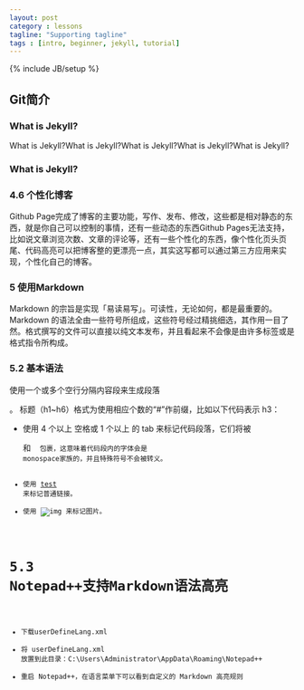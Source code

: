 ```yaml
---
layout: post
category : lessons
tagline: "Supporting tagline"
tags : [intro, beginner, jekyll, tutorial]
---
```

{% include JB/setup %}

## Git简介

### What is Jekyll?

What is Jekyll?What is Jekyll?What is Jekyll?What is Jekyll?What is Jekyll?

### What is Jekyll?

### 4.6 个性化博客

Github Page完成了博客的主要功能，写作、发布、修改，这些都是相对静态的东西，就是你自己可以控制的事情，还有一些动态的东西Github Pages无法支持，比如说文章浏览次数、文章的评论等，还有一些个性化的东西，像个性化页头页尾、代码高亮可以把博客整的更漂亮一点，其实这写都可以通过第三方应用来实现，个性化自己的博客。

### 5 使用Markdown

Markdown 的宗旨是实现「易读易写」。可读性，无论如何，都是最重要的。
Markdown 的语法全由一些符号所组成，这些符号经过精挑细选，其作用一目了然。格式撰写的文件可以直接以纯文本发布，并且看起来不会像是由许多标签或是格式指令所构成。

### 5.2 基本语法

使用一个或多个空行分隔内容段来生成段落 <p>。
标题（h1~h6）格式为使用相应个数的“#”作前缀，比如以下代码表示 h3：

- 使用 4 个以上 空格或 1 个以上 的 tab 来标记代码段落，它们将被<pre> 和 <code> 包裹，这意味着代码段内的字体会是 monospace家族的，并且特殊符号不会被转义。
- 使用 [test](http://example.net "optional title") 来标记普通链接。
- 使用 ![img](http://example.net/img.png "optional title") 来标记图片。

# 5.3 Notepad++支持Markdown语法高亮

- 下载userDefineLang.xml
- 将 userDefineLang.xml 放置到此目录：C:\Users\Administrator\AppData\Roaming\Notepad++
- 重启 Notepad++，在语言菜单下可以看到自定义的 Markdown 高亮规则
